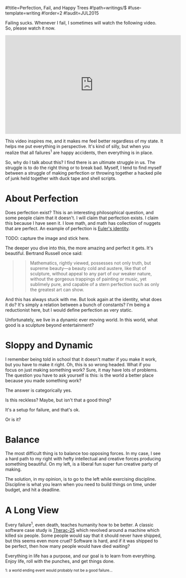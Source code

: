 #!title=Perfection, Fail, and Happy Trees
#!path=writings/$
#!use-template=writing
#!order=2
#!audit=JUL2015

Failing sucks. Whenever I fail, I sometimes will watch the following video. So, please watch it now.

<iframe width="560" height="315" src="https://www.youtube.com/embed/YLO7tCdBVrA" frameborder="0" allowfullscreen></iframe>

This video inspires me, and it makes me feel better regardless of my state. It helps me put everything in perspective. It's kind of silly, but when you realize that all failures<sup>1</sup> are happy accidents, then everything is in place.

So, why do I talk about this? I find there is an ultimate struggle in us. The struggle is to do the right thing or to break bad. Myself, I tend to find myself between a struggle of making perfection or throwing together a hacked pile of junk held together with duck tape and shell scripts.

# About Perfection

Does perfection exist? This is an interesting philosophical question, and some people claim that it doesn't. I will claim that perfection exists. I claim this because I have seen it. I love math, and math has collection of nuggets that are perfect. An example of perfection is [Euler's identity](http://en.wikipedia.org/wiki/Euler%27s_identity).

TODO: capture the image and stick here.

The deeper you dive into this, the more amazing and perfect it gets. It's beautiful. Bertrand Russell once said: 

>> Mathematics, rightly viewed, possesses not only truth, but supreme beauty—a beauty cold and austere, like that of sculpture, without appeal to any part of our weaker nature, without the gorgeous trappings of painting or music, yet sublimely pure, and capable of a stern perfection such as only the greatest art can show.

And this has always stuck with me. But look again at the identity, what does it do? It's simply a relation between a bunch of constants? I'm being a reductionist here, but I would define perfection as very static.

Unfortunately, we live in a dynamic ever moving world. In this world, what good is a sculpture beyond entertainment?

# Sloppy and Dynamic

I remember being told in school that it doesn't matter if you make it work, but you have to make it right. Oh, this is so wrong headed. What if you focus on just making something work? Sure, it may have lots of problems. The question you have to ask yourself is this: is the world a better place because you made something work?

The answer is categorically yes.

Is this reckless? Maybe, but isn't that a good thing?

It's a setup for failure, and that's ok.

Or is it?

# Balance

The most difficult thing is to balance too opposing forces. In my case, I see a hard path to my right with hefty intellectual and creative forces producing something beautiful. On my left, is a liberal fun super fun creative party of making.

The solution, in my opinion, is to go to the left while exercising discipline. Discipline is what you learn when you need to build things on time, under budget, and hit a deadline.

# A Long View

Every failure<sup>1</sup>, even death, teaches humanity how to be better. A classic software case study is [Therac-25](http://en.wikipedia.org/wiki/Therac-25) which revolved around a machine which killed six people. Some people would say that it should never have shipped, but this seems even more cruel? Software is hard, and if it was shipped to be perfect, then how many people would have died waiting?

Everything in life has a purpose, and our goal is to learn from everything. Enjoy life, roll with the punches, and get things done.

<sup>1: a world ending event would probably not be a good failure...</sup> 
